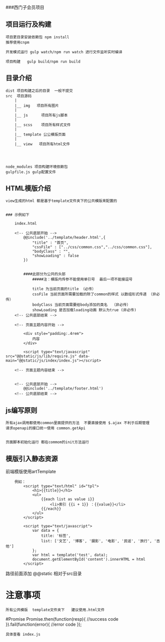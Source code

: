 ###西门子会员项目

## 项目运行及构建

	项目更目录安装依赖包 npm install
	推荐使用cnpm

	开发模式运行 gulp watch/npm run watch 进行文件监听实时编译 

	项目构建   gulp build/npm run build

## 目录介绍
	
	dist 项目构建之后的目录  一般不提交
	src  项目源码
		|
		|__ img   项目所有图片
		|
		|__ js      项目所有js脚本
		|
		|__ scss    项目所有样式文件
		|
		|__ template 公公模版页面
		|
		|__ view   项目所有html文件




	node_modules 项目构建环境依赖包
	gulpfile.js gulp配置文件


## HTML模版介绍
	
	view生成的html 都是基于template文件夹下的公共模版来配置的


	### 示例如下

		index.html

		<!-- 公共底部开始 -->
			@@include('../template/header.html',{
			    "title" : "首页",
			    "cssFile" : ["../css/common.css","../css/common.css"],
			    "bodyClass" : "",
			    "showLoading" : false
			})
			

			####此部分为公共的头部
				#####注：模版内传参不能使用单引号  最后一项不能接逗号
		
				title 为当前页面的title （必传）
				cssFile 当前页面所需要加载的除了common的样式 以数组形式传递 （非必传）
				bodyClass 当前页面需要给body添加的类名  （非必传）
				showLoading 是否加载loading动画 默认为true (非必传)  
		<!-- 公共底部结束 -->

		<!-- 页面主题内容开始 -->

			<div style="padding:.4rem">
			    内容
			</div>

			<script type="text/javascript" src="@@static/js/lib/require.js" data-main="@@static/js/index/index.js"></script>

		<!-- 页面主题内容结束 -->


		<!-- 公共底部开始 -->
			@@include('../template/footer.html')
		<!-- 公共底部结束 -->



## js编写原则
	
	所有ajax调用都使用common里面提供的方法  不要直接使用 $.ajax 不利于后期管理
	请求openapi的接口统一使用 common.getApi


	页面脚本初始化运行 都在commom的init方法运行
	



## 模版引入静态资源
	

   前端模版使用artTemplate

   		例如：
   			<script type="text/html" id="tpl">
				<h1>{{title}}</h1>
				<ul>
				    {{each list as value i}}
				        <li>索引 {{i + 1}} ：{{value}}</li>
				    {{/each}}
				</ul>
   			</script>

   			<script type="text/javascript">
		   		var data = {
				    title: '标签',
				    list: ['文艺', '博客', '摄影', '电影', '民谣', '旅行', '吉他']
				};
				var html = template('test', data);
				document.getElementById('content').innerHTML = html
   			</script>
   

   路径前面添加 @@static  相对于src目录




# 注意事项
	所有公共模版  template文件夹下   建议使用.html文件 



#Promise 
		Promise.then(function(resp){
			//success code
		}).fail(function(error){
			//error code
		});

	具体查看 index.js
